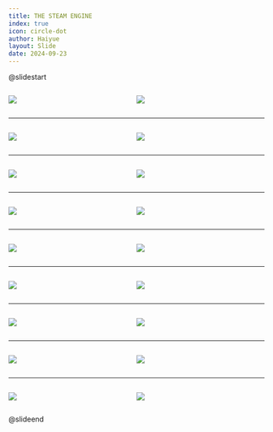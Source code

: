 ```yaml
---
title: THE STEAM ENGINE
index: true
icon: circle-dot
author: Haiyue
layout: Slide
date: 2024-09-23
---
```

 
@slidestart

<div style="display:flex">
<div style="flex:1">

![](/reading/english/Level-P/THE%20STEAM%20ENGINE/001.webp)
</div>
<div style="flex:1">

![](/reading/english/Level-P/THE%20STEAM%20ENGINE/002.webp)
</div>
</div>

---

<div style="display:flex">
<div style="flex:1">

![](/reading/english/Level-P/THE%20STEAM%20ENGINE/003.webp)
</div>
<div style="flex:1">

![](/reading/english/Level-P/THE%20STEAM%20ENGINE/004.webp)
</div>
</div>

---

<div style="display:flex">
<div style="flex:1">

![](/reading/english/Level-P/THE%20STEAM%20ENGINE/005.webp)
</div>
<div style="flex:1">

![](/reading/english/Level-P/THE%20STEAM%20ENGINE/006.webp)
</div>
</div>

---

<div style="display:flex">
<div style="flex:1">

![](/reading/english/Level-P/THE%20STEAM%20ENGINE/007.webp)
</div>
<div style="flex:1">

![](/reading/english/Level-P/THE%20STEAM%20ENGINE/008.webp)
</div>
</div>

---

<div style="display:flex">
<div style="flex:1">

![](/reading/english/Level-P/THE%20STEAM%20ENGINE/009.webp)
</div>
<div style="flex:1">

![](/reading/english/Level-P/THE%20STEAM%20ENGINE/010.webp)
</div>
</div>

---

<div style="display:flex">
<div style="flex:1">

![](/reading/english/Level-P/THE%20STEAM%20ENGINE/011.webp)
</div>
<div style="flex:1">

![](/reading/english/Level-P/THE%20STEAM%20ENGINE/012.webp)
</div>
</div>

---

<div style="display:flex">
<div style="flex:1">

![](/reading/english/Level-P/THE%20STEAM%20ENGINE/013.webp)
</div>
<div style="flex:1">

![](/reading/english/Level-P/THE%20STEAM%20ENGINE/014.webp)
</div>
</div>

---

<div style="display:flex">
<div style="flex:1">

![](/reading/english/Level-P/THE%20STEAM%20ENGINE/015.webp)
</div>
<div style="flex:1">

![](/reading/english/Level-P/THE%20STEAM%20ENGINE/016.webp)
</div>
</div>

---

<div style="display:flex">
<div style="flex:1">

![](/reading/english/Level-P/THE%20STEAM%20ENGINE/017.webp)
</div>
<div style="flex:1">

![](/reading/english/Level-P/THE%20STEAM%20ENGINE/018.webp)
</div>
</div>

@slideend
